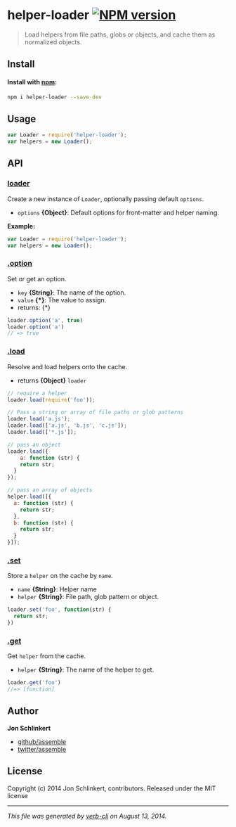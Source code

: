 # helper-loader [![NPM version](https://badge.fury.io/js/helper-loader.png)](http://badge.fury.io/js/helper-loader)

> Load helpers from file paths, globs or objects, and cache them as normalized objects.

## Install
#### Install with [npm](npmjs.org):

```bash
npm i helper-loader --save-dev
```

## Usage

```js
var Loader = require('helper-loader');
var helpers = new Loader();
```

## API
### [loader](index.js#L30)

Create a new instance of `Loader`, optionally passing default `options`.

* `options` **{Object}**: Default options for front-matter and helper naming.

**Example:**

```js
var Loader = require('helper-loader');
var helpers = new Loader();
```


### [.option](index.js#L94)

Set or get an option.

* `key` **{String}**: The name of the option.
* `value` **{*}**: The value to assign.
* returns: {*}

```js
loader.option('a', true)
loader.option('a')
// => true
```


### [.load](index.js#L145)

Resolve and load helpers onto the cache.

* returns **{Object}** `loader`

```js
// require a helper
loader.load(require('foo'));

// Pass a string or array of file paths or glob patterns
loader.load('a.js');
loader.load(['a.js', 'b.js', 'c.js']);
loader.load(['*.js']);

// pass an object
loader.load({
	a: function (str) {
  	return str;
  }
});

// pass an array of objects
helper.load([{
  a: function (str) {
  	return str;
  },
  b: function (str) {
  	return str;
  }
}]);
```


### [.set](index.js#L176)

Store a `helper` on the cache by `name`.

* `name` **{String}**: Helper name
* `helper` **{String}**: File path, glob pattern or object.

```js
loader.set('foo', function(str) {
  return str;
})
```


### [.get](index.js#L196)

Get `helper` from the cache.

* `helper` **{String}**: The name of the helper to get.

```js
loader.get('foo')
//=> [function]
```


## Author

**Jon Schlinkert**

+ [github/assemble](https://github.com/assemble)
+ [twitter/assemble](http://twitter.com/assemble)

## License
Copyright (c) 2014 Jon Schlinkert, contributors.
Released under the MIT license

***

_This file was generated by [verb-cli](https://github.com/assemble/verb-cli) on August 13, 2014._